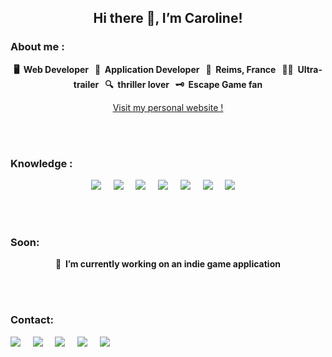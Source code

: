 **<h2 align="center" class="title">Hi there :wave:, I’m Caroline!</h2>**

<div class="border"></div>

<h3>About me :</h3>

**<p align="center">:desktop_computer: &nbsp;Web Developer &nbsp;&nbsp;:iphone: &nbsp;Application Developer &nbsp;&nbsp;:champagne: &nbsp;Reims, France &nbsp;&nbsp;:running_woman: &nbsp;Ultra-trailer &nbsp;&nbsp;:mag: &nbsp;thriller lover &nbsp;&nbsp;:old_key: &nbsp;Escape Game fan</p>**

<p align="center"> 
  <a href="www.caroline-prouve.com" >Visit my personal website !</a>
</p>

</br>
</br>

<div class="border"></div>

<h3>Knowledge :</h3>

<p align="center" class="flex">
  <img src="./assets/logoInfo/htmlTrans.png" class="widthKnowledge" =70x70/></a>&nbsp;&nbsp;&nbsp;&nbsp;
  <img src="./assets/logoInfo/cssTrans.png" class="widthKnowledge"/></a>&nbsp;&nbsp;&nbsp;&nbsp;
  <img src="./assets/logoInfo/JST.png" class="widthKnowledge"/></a>&nbsp;&nbsp;&nbsp;&nbsp;
  <img src="./assets/logoInfo/react_logo.png" class="widthKnowledge"/></a>&nbsp;&nbsp;&nbsp;&nbsp;
  <img src="./assets/logoInfo/node_logo.png" class="widthKnowledge"/></a>&nbsp;&nbsp;&nbsp;&nbsp;
  <img src="./assets/logoInfo/FlutterT.png" class="widthKnowledge"/></a>&nbsp;&nbsp;&nbsp;&nbsp;
  <img src="./assets/logoInfo/git_logo.png" class="widthKnowledge"/></a>&nbsp;&nbsp;&nbsp;&nbsp;
  
</p>

</br>
</br>

<div class="border"></div>

<h3>Soon:</h3>

**<p align="center" class="sizeSoon"> :hammer: &nbsp;I’m currently working on an indie game application</p>**

</br>
</br>

<div class="border"></div>

<h3>Contact:</h3>

  <p class="flex" >
    <a href="mailto:caroline.prouve@gmail.com"><img src="./assets/logoReseaux/mail.png" class="width"/></a>&nbsp;&nbsp;&nbsp;&nbsp;
     <a href="https://github.com/Caro-Quiant/"><img src="./assets/logoReseaux/github.png" class="width"/></a>&nbsp;&nbsp;&nbsp;&nbsp;
    <a href="https://www.linkedin.com/in/caroline-prouv%C3%A9-4597022a8/"><img src="./assets/logoReseaux/linkedin.png" class="width"/></a>&nbsp;&nbsp;&nbsp;&nbsp;
    <a href="https://www.instagram.com/caroline_prouve/"><img src="./assets/logoReseaux/instagram.png" class="width"/></a>&nbsp;&nbsp;&nbsp;&nbsp;
    <a href="https://www.betrail.run/runner/prouve.caroline/overview"><img src="./assets/logoReseaux/betrail.png" class="width" /></a>
  </p>
